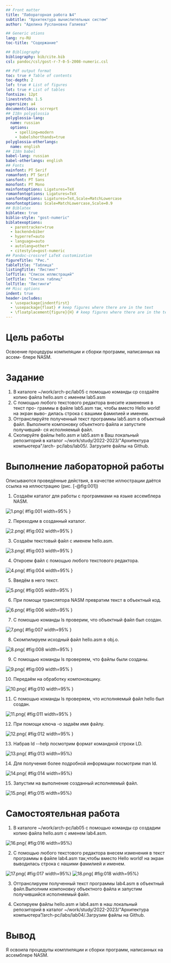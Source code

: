 ```yaml
---
## Front matter
title: "Лабораторная работа №4"
subtitle: "Архитектура вычислительных систем"
author: "Аделина Руслановна Галиева"

## Generic otions
lang: ru-RU
toc-title: "Содержание"

## Bibliography
bibliography: bib/cite.bib
csl: pandoc/csl/gost-r-7-0-5-2008-numeric.csl

## Pdf output format
toc: true # Table of contents
toc-depth: 2
lof: true # List of figures
lot: true # List of tables
fontsize: 12pt
linestretch: 1.5
papersize: a4
documentclass: scrreprt
## I18n polyglossia
polyglossia-lang:
  name: russian
  options:
	- spelling=modern
	- babelshorthands=true
polyglossia-otherlangs:
  name: english
## I18n babel
babel-lang: russian
babel-otherlangs: english
## Fonts
mainfont: PT Serif
romanfont: PT Serif
sansfont: PT Sans
monofont: PT Mono
mainfontoptions: Ligatures=TeX
romanfontoptions: Ligatures=TeX
sansfontoptions: Ligatures=TeX,Scale=MatchLowercase
monofontoptions: Scale=MatchLowercase,Scale=0.9
## Biblatex
biblatex: true
biblio-style: "gost-numeric"
biblatexoptions:
  - parentracker=true
  - backend=biber
  - hyperref=auto
  - language=auto
  - autolang=other*
  - citestyle=gost-numeric
## Pandoc-crossref LaTeX customization
figureTitle: "Рис."
tableTitle: "Таблица"
listingTitle: "Листинг"
lofTitle: "Список иллюстраций"
lotTitle: "Список таблиц"
lolTitle: "Листинги"
## Misc options
indent: true
header-includes:
  - \usepackage{indentfirst}
  - \usepackage{float} # keep figures where there are in the text
  - \floatplacement{figure}{H} # keep figures where there are in the text
---
```


# Цель работы

Освоение процедуры компиляции и сборки программ, написанных на ассем-
блере NASM.


# Задание


1. В каталоге ~/work/arch-pc/lab05 с помощью команды cp создайте копию
файла hello.asm с именем lab5.asm
2. С помощью любого текстового редактора внесите изменения в текст про-
граммы в файле lab5.asm так, чтобы вместо Hello world! на экран выво-
дилась строка с вашими фамилией и именем.
3. Оттранслируйте полученный текст программы lab5.asm в объектный
файл. Выполните компоновку объектного файла и запустите получивший-
ся исполняемый файл.
4. Скопируйте файлы hello.asm и lab5.asm в Ваш локальный репозиторий
в каталог ~/work/study/2022-2023/"Архитектура компьютера"/arch-
pc/labs/lab05/. Загрузите файлы на Github.


# Выполнение лабораторной работы

Описываются проведённые действия, в качестве иллюстрации даётся ссылка на иллюстрацию (рис. [-@fig:001])

1. Создаём каталог для работы с программами на языке ассемблера NASM. 


![1.png](image/1.png){ #fig:001 width=95% }


2. Переходим в созданный каталог.


![2.png](image/2.png){ #fig:002 width=95% }


3. Создаём текстовый файл с именем hello.asm.


![3.png](image/3.png){ #fig:003 width=95% }


4. Откроем файл с помощью любого текстового редактора.


![4.png](image/4.png){ #fig:004 width=95% }


5. Введём в него текст.


![5.png](image/5.png){ #fig:005 width=95% }


6. При помощи транслятора NASM превратим текст в объектный код.


![6.png](image/6.png){ #fig:006 width=95% }


7. С помощью команды ls проверим, что объектный файл был создан.


![7.png](image/7.png){ #fig:007 width=95% }


8. Скомпилируем исходный файл hello.asm в obj.o.


![8.png](image/8.png){ #fig:008 width=95% }


9. С помощью команды ls проверяем, что файлы были созданы. 


![9.png](image/9.png){ #fig:009 width=95% }


10. Передаём на обработку компоновщику.


![10.png](image/10.png){ #fig:010 width=95% }


11. С помощью команды ls проверяем, что исполняемый файл hello был создан. 


![11.png](image/11.png){ #fig:011 width=95% }


12. При помощи ключа -o задаём имя файлу.


![12.png](image/12.png){ #fig:012 width=95% }


13. Набрав ld --help посмотрим формат командной строки LD.


![13.png](image/13.png){ #fig:013 width=95%}


14. Для получения более подробной информации посмотрим man ld.


![14.png](image/14.png){ #fig:014 width=95%}


15. Запустим на выполнение созданный исполняемый файл. 


![15.png](image/15.png){ #fig:015 width=95%}


# Самостоятельная работа


1. В каталоге ~/work/arch-pc/lab05 с помощью команды cp создадим копию
файла hello.asm с именем lab4.asm.


![16.png](image/16.png){ #fig:016 width=95%}


2. С помощью любого текстового редактора внесем изменения в текст программы в файле lab4.asm так,чтобы вместо Hello world! на экран выводилась строка с нашими фамилией и именем.


![17.png](image/17.png){ #fig:017 width=95%}
![18.png](image/18.png){ #fig:018 width=95%}


3. Оттранслируем полученный текст программы lab4.asm в объектный файл.Выполним компоновку объектного файла и запустим получившийся исполняемый файл.


4. Скопируем файлы hello.asm и lab4.asm в наш локальный репозиторий в каталог ~/work/study/2022-2023/“Архитектура компьютера”/arch-pc/labs/lab04/.Загрузим файлы на Github.


# Вывод

Я освоила процедупы комплиляции и сборки программ, написанных на ассемблере NASM.




















